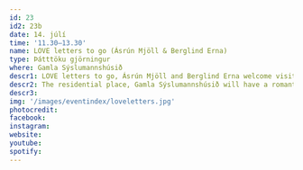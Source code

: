 ```yaml
---
id: 23
id2: 23b
date: 14. júlí
time: '11.30–13.30'
name: LOVE letters to go (Ásrún Mjöll & Berglind Erna)
type: Þátttöku gjörningur
where: Gamla Sýslumannshúsið
descr1: LOVE letters to go, Ásrún Mjöll and Berglind Erna welcome visitors and pedestrians to the Gamla Sýslumannshúsið in Seyðisfjörður. There you can have their assistance and facilities to write a love letter to ease your heart or request a special love letter to pass on written by them. The letters, written and unwritten, will be typewritten on the finest paper and richly decorated by the artists.
descr2: The residential place, Gamla Sýslumannshúsið will have a romantic atmosphere where participants can sit both outside and inside if the weather permits, read books about love and seek inspiration. We encourage people to experience the nostalgia that comes with sneaking a letter into the mailbox, but love certainly also sometimes comes with sadness, and we offer that guests can burn the letters they order, responsibly and safely. Love is multifaceted!
descr3:
img: '/images/eventindex/loveletters.jpg'
photocredit: 
facebook: 
instagram: 
website:
youtube:
spotify:
---
```

